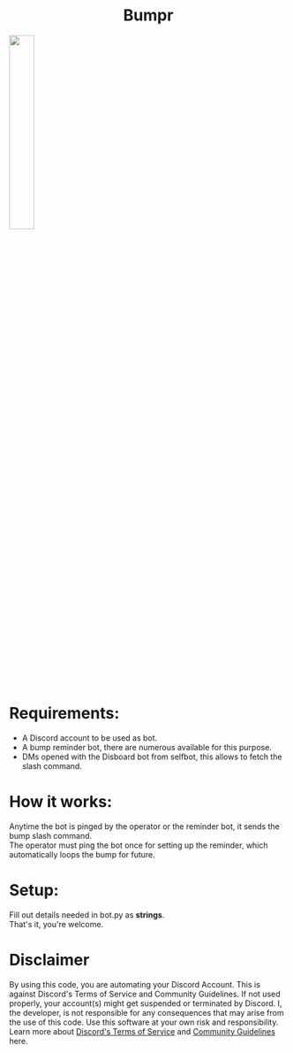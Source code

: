<div id="ragxxv" align="center">
    <h1>Bumpr</h1>
</div>
<img src="https://i.imgur.com/Eg91Rxk.png" width='30%'>

# Requirements:
+ A Discord account to be used as bot. <br />
+ A bump reminder bot, there are numerous available for this purpose. <br />
+ DMs opened with the Disboard bot from selfbot, this allows to fetch the slash command. <br />

# How it works:
Anytime the bot is pinged by the operator or the reminder bot, it sends the bump slash command. <br />
The operator must ping the bot once for setting up the reminder, which automatically loops the bump for future.

# Setup:
Fill out details needed in bot.py as **strings**. <br />
That's it, you're welcome.

# Disclaimer
By using this code, you are automating your Discord Account. This is against Discord's Terms of Service and Community Guidelines. If not used properly, your account(s) might get suspended or terminated by Discord. I, the developer, is not responsible for any consequences that may arise from the use of this code. Use this software at your own risk and responsibility. Learn more about <a href="https://discord.com/terms">Discord's Terms of Service</a> and <a href="https://discord.com/guidelines">Community Guidelines</a> here.
